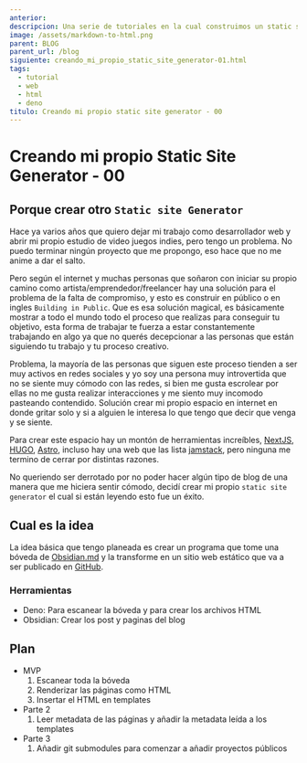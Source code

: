 ```yaml
---
anterior: 
descripcion: Una serie de tutoriales en la cual construimos un static site generator.
image: /assets/markdown-to-html.png
parent: BLOG
parent_url: /blog
siguiente: creando_mi_propio_static_site_generator-01.html
tags:
  - tutorial
  - web
  - html
  - deno
titulo: Creando mi propio static site generator - 00
---
```


# Creando mi propio Static Site Generator - 00

## Porque crear otro `Static site Generator`

Hace ya varios años que quiero dejar mi trabajo como desarrollador web y abrir mi propio estudio de video juegos indies, pero tengo un problema. No puedo terminar ningún proyecto que me propongo, eso hace que no me anime a dar el salto.

Pero según el internet y muchas personas que soñaron con iniciar su propio camino como artista/emprendedor/freelancer hay una solución para el problema de la falta de compromiso, y esto es construir en público o en ingles `Building in Public`. Que es esa solución magical, es básicamente mostrar a todo el mundo todo el proceso que realizas para conseguir tu objetivo, esta forma de trabajar te fuerza a estar constantemente trabajando en algo ya que no querés decepcionar a las personas que están siguiendo tu trabajo y tu proceso creativo.

Problema, la mayoría de las personas que siguen este proceso tienden a ser muy activos en redes sociales y yo soy una persona muy introvertida que no se siente muy cómodo con las redes, si bien me gusta escrolear por ellas no me gusta realizar interacciones y me siento muy incomodo pasteando contendido. Solución crear mi propio espacio en internet en donde gritar solo y si a alguien le interesa lo que tengo que decir que venga y se siente.

Para crear este espacio hay un montón de herramientas increíbles, [NextJS](https://nextjs.org/), [HUGO](https://gohugo.io/), [Astro](https://astro.build/), incluso hay una web que las lista [jamstack](https://jamstack.org/generators/), pero ninguna me termino de cerrar por distintas razones.

No queriendo ser derrotado por no poder hacer algún tipo de blog de una manera que me hiciera sentir cómodo, decidí crear mi propio `static site generator` el cual si están leyendo esto fue un éxito.

## Cual es la idea

La idea básica que tengo planeada es crear un programa que tome una bóveda de [Obsidian.md](https://obsidian.md/) y la transforme en un sitio web estático que va a ser publicado en [GitHub](https://github.com/).

### Herramientas

- Deno: Para escanear la bóveda y para crear los archivos HTML
- Obsidian: Crear los post y paginas del blog

## Plan

- MVP
  1. Escanear toda la bóveda
  2. Renderizar las páginas como HTML
  3. Insertar el HTML en templates
- Parte 2
  1. Leer metadata de las páginas y añadir la metadata leída a los templates
- Parte 3
  1. Añadir git submodules para comenzar a añadir proyectos públicos

